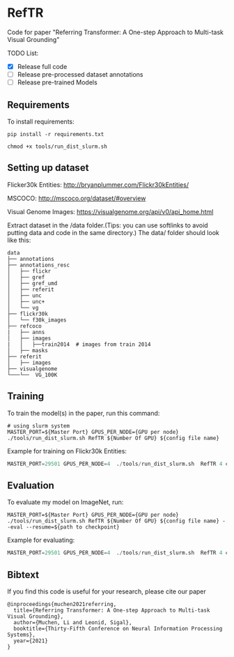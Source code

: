# RefTR

Code for paper "Referring Transformer: A One-step Approach to Multi-task Visual Grounding"

TODO List:
- [x] Release full code
- [ ] Release pre-processed dataset annotations
- [ ] Release pre-trained Models

## Requirements

To install requirements:

```setup
pip install -r requirements.txt
```

```
chmod +x tools/run_dist_slurm.sh 
```

## Setting up dataset
Flicker30k Entities: http://bryanplummer.com/Flickr30kEntities/

MSCOCO: http://mscoco.org/dataset/#overview

Visual Genome Images: https://visualgenome.org/api/v0/api_home.html

Extract dataset in the /data folder.(Tips: you can use softlinks to avoid putting data and code in the same directory.)
The data/ folder should look like this:
```
data
├── annotations
├── annotations_resc
│   ├── flickr
│   ├── gref
│   ├── gref_umd
│   ├── referit
│   ├── unc
│   ├── unc+
│   └── vg
├── flickr30k
│   └── f30k_images
├── refcoco
|   ├── anns
│   ├── images
|   │   ├──train2014  # images from train 2014
│   ├── masks
├── referit
│   ├── images
├── visualgenome
└───└──  VG_100K

```

## Training

To train the model(s) in the paper, run this command:

```train
# using slurm system
MASTER_PORT=${Master Port} GPUS_PER_NODE={GPU per node} ./tools/run_dist_slurm.sh RefTR ${Number Of GPU} ${config file name}
```

Example for training on Flickr30k Entities:
```python
MASTER_PORT=29501 GPUS_PER_NODE=4  ./tools/run_dist_slurm.sh  RefTR 4 configs/flickr30k/RefTR_flickr.sh 
```

## Evaluation

To evaluate my model on ImageNet, run:

```eval
MASTER_PORT=${Master Port} GPUS_PER_NODE={GPU per node} ./tools/run_dist_slurm.sh RefTR ${Number Of GPU} ${config file name} --eval --resume=${path to checkpoint}
```

Example for evaluating:
```python
MASTER_PORT=29501 GPUS_PER_NODE=4  ./tools/run_dist_slurm.sh  RefTR 4 configs/flickr30k/RefTR_flickr.sh --eval --resume=./exps/flickr30k/checkpoint.pth
```

## Bibtext

If you find this code is useful for your research, please cite our paper

```
@inproceedings{muchen2021referring,
  title={Referring Transformer: A One-step Approach to Multi-task Visual Grounding},
  author={Muchen, Li and Leonid, Sigal},
  booktitle={Thirty-Fifth Conference on Neural Information Processing Systems},
  year={2021}
}